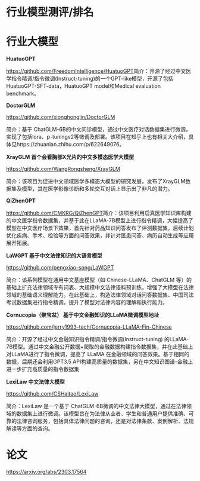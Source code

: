 # 行业模型测评/排名



# 行业大模型


**HuatuoGPT**

https://github.com/FreedomIntelligence/HuatuoGPT
​
简介：开源了经过中文医学指令精调/指令微调(Instruct-tuning)的一个GPT-like模型，开源了包括HuatuoGPT-SFT-data，HuatuoGPT model和Medical evaluation benchmark。


**DoctorGLM**

https://github.com/xionghonglin/DoctorGLM

简介：基于 ChatGLM-6B的中文问诊模型，通过中文医疗对话数据集进行微调，实现了包括lora、p-tuningv2等微调及部署。该项目在知乎上也有相关大介绍，具体见https://zhuanlan.zhihu.com/p/622649076。


**XrayGLM 首个会看胸部X光片的中文多模态医学大模型**

https://github.com/WangRongsheng/XrayGLM

简介：该项目为促进中文领域医学多模态大模型的研究发展，发布了XrayGLM数据集及模型，其在医学影像诊断和多轮交互对话上显示出了非凡的潜力。


**QiZhenGPT**

https://github.com/CMKRG/QiZhenGPT
​
简介：该项目利用启真医学知识库构建的中文医学指令数据集，并基于此在LLaMA-7B模型上进行指令精调，大幅提高了模型在中文医疗场景下效果，首先针对药品知识问答发布了评测数据集，后续计划优化疾病、手术、检验等方面的问答效果，并针对医患问答、病历自动生成等应用展开拓展。


**LaWGPT 基于中文法律知识的大语言模型**

https://github.com/pengxiao-song/LaWGPT

简介：该系列模型在通用中文基座模型（如 Chinese-LLaMA、ChatGLM 等）的基础上扩充法律领域专有词表、大规模中文法律语料预训练，增强了大模型在法律领域的基础语义理解能力。在此基础上，构造法律领域对话问答数据集、中国司法考试数据集进行指令精调，提升了模型对法律内容的理解和执行能力。


**Cornucopia（聚宝盆） 基于中文金融知识的LLaMA微调模型地址**

https://github.com/jerry1993-tech/Cornucopia-LLaMA-Fin-Chinese

简介：开源了经过中文金融知识指令精调/指令微调(Instruct-tuning) 的LLaMA-7B模型。通过中文金融公开数据+爬取的金融数据构建指令数据集，并在此基础上对LLaMA进行了指令微调，提高了 LLaMA 在金融领域的问答效果。基于相同的数据，后期还会利用GPT3.5 API构建高质量的数据集，另在中文知识图谱-金融上进一步扩充高质量的指令数据集


**LexiLaw 中文法律大模型**

https://github.com/CSHaitao/LexiLaw

简介：LexiLaw 是一个基于 ChatGLM-6B微调的中文法律大模型，通过在法律领域的数据集上进行微调。该模型旨在为法律从业者、学生和普通用户提供准确、可靠的法律咨询服务，包括具体法律问题的咨询，还是对法律条款、案例解析、法规解读等方面的查询。


# 论文


https://arxiv.org/abs/2303.17564
